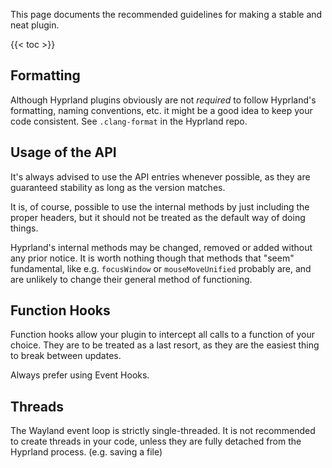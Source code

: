 This page documents the recommended guidelines for making a stable and neat plugin.

{{< toc >}}

## Formatting
Although Hyprland plugins obviously are not _required_ to follow Hyprland's formatting, naming conventions, etc.
it might be a good idea to keep your code consistent. See `.clang-format` in the Hyprland repo.

## Usage of the API
It's always advised to use the API entries whenever possible, as they are guaranteed stability as long as the version
matches.

It is, of course, possible to use the internal methods by just including the proper headers,
but it should not be treated as the default way of doing things.

Hyprland's internal methods may be changed, removed or added without any prior notice. It is worth nothing though
that methods that "seem" fundamental, like e.g. `focusWindow` or `mouseMoveUnified` probably are, and are
unlikely to change their general method of functioning.

## Function Hooks
Function hooks allow your plugin to intercept all calls to a function of your choice. They are to be treated as
a last resort, as they are the easiest thing to break between updates.

Always prefer using Event Hooks.

## Threads
The Wayland event loop is strictly single-threaded. It is not recommended to create threads in your code, unless
they are fully detached from the Hyprland process. (e.g. saving a file)